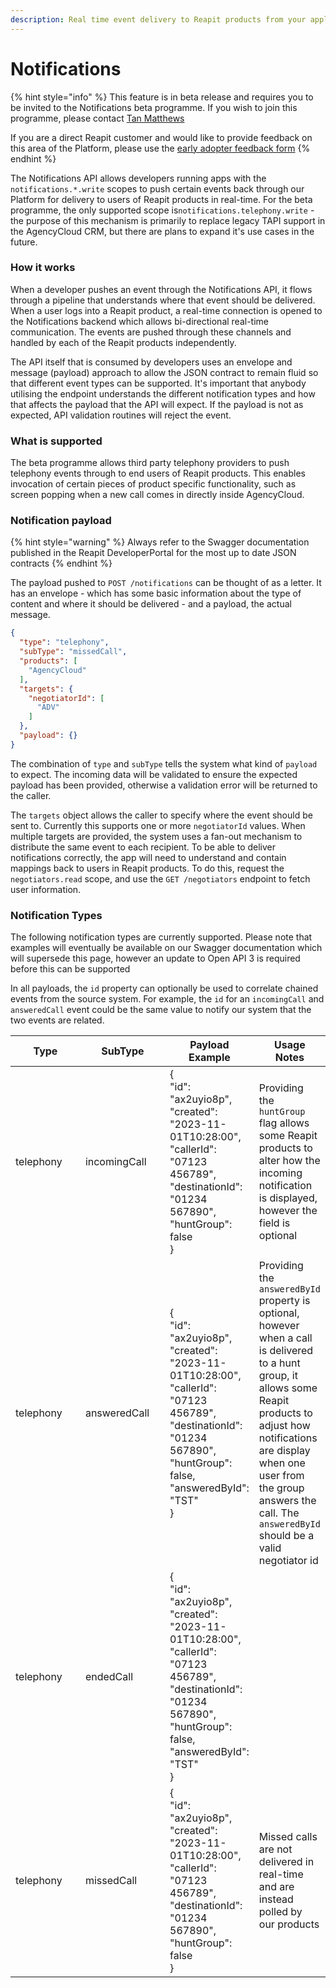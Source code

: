 ```yaml
---
description: Real time event delivery to Reapit products from your applications
---
```


# Notifications

{% hint style="info" %}
This feature is in beta release and requires you to be invited to the Notifications beta programme. If you wish to join this programme, please contact [Tan Matthews](mailto:tmatthews@reapit.com?subject=I%20would%20like%20to%20join%20the%20notifications%20beta%20programme)

If you are a direct Reapit customer and would like to provide feedback on this area of the Platform, please use the [early adopter feedback form](https://reapitsupport.refined.site/portal/1?createRequest=true\&portalId=1\&requestTypeId=116)
{% endhint %}

The Notifications API allows developers running apps with the `notifications.*.write` scopes to push certain events back through our Platform for delivery to users of Reapit products in real-time. For the beta programme, the only supported scope is`notifications.telephony.write` - the purpose of this mechanism is primarily to replace legacy TAPI support in the AgencyCloud CRM, but there are plans to expand it's use cases in the future.

### How it works

When a developer pushes an event through the Notifications API, it flows through a pipeline that understands where that event should be delivered. When a user logs into a Reapit product, a real-time connection is opened to the Notifications backend which allows bi-directional real-time communication. The events are pushed through these channels and handled by each of the Reapit products independently.

The API itself that is consumed by developers uses an envelope and message (payload) approach to allow the JSON contract to remain fluid so that different event types can be supported. It's important that anybody utilising the endpoint understands the different notification types and how that affects the payload that the API will expect. If the payload is not as expected, API validation routines will reject the event.

### What is supported

The beta programme allows third party telephony providers to push telephony events through to end users of Reapit products. This enables invocation of certain pieces of product specific functionality, such as screen popping when a new call comes in directly inside AgencyCloud.

### Notification payload

{% hint style="warning" %}
Always refer to the Swagger documentation published in the Reapit DeveloperPortal for the most up to date JSON contracts
{% endhint %}

The payload pushed to `POST /notifications` can be thought of as a letter. It has an envelope - which has some basic information about the type of content and where it should be delivered - and a payload, the actual message.

```json
{
  "type": "telephony",
  "subType": "missedCall",
  "products": [
    "AgencyCloud"
  ],
  "targets": {
    "negotiatorId": [
      "ADV"
    ]
  },
  "payload": {}
}
```

The combination of `type` and `subType` tells the system what kind of `payload` to expect.  The incoming data will be validated to ensure the expected payload has been provided, otherwise a validation error will be returned to the caller.

The `targets` object allows the caller to specify where the event should be sent to. Currently this supports one or more `negotiatorId` values. When multiple targets are provided, the system uses a fan-out mechanism to distribute the same event to each recipient. To be able to deliver notifications correctly, the app will need to understand and contain mappings back to users in Reapit products. To do this, request the `negotiators.read` scope, and use the `GET /negotiators` endpoint to fetch user information.

### Notification Types

The following notification types are currently supported. Please note that examples will eventually be available on our Swagger documentation which will supersede this page, however an update to Open API 3 is required before this can be supported

In all payloads, the `id` property can optionally be used to correlate chained events from the source system. For example, the `id` for an `incomingCall` and `answeredCall` event could be the same value to notify our system that the two events are related.

<table><thead><tr><th width="131">Type</th><th width="147">SubType</th><th>Payload Example</th><th>Usage Notes</th></tr></thead><tbody><tr><td>telephony</td><td>incomingCall</td><td>{ <br>    "id": "ax2uyio8p",<br>    "created": "2023-11-01T10:28:00",<br>    "callerId": "07123 456789", <br>    "destinationId": "01234 567890", <br>    "huntGroup": false <br>}</td><td>Providing the <code>huntGroup</code> flag allows some Reapit products to alter how the incoming notification is displayed, however the field is optional</td></tr><tr><td>telephony</td><td>answeredCall</td><td>{ <br>   "id": "ax2uyio8p", <br>   "created": "2023-11-01T10:28:00",<br>    "callerId": "07123 456789", <br>    "destinationId": "01234 567890", <br>    "huntGroup": false, <br>    "answeredById": "TST" <br>}</td><td>Providing the <code>answeredById</code> property is optional, however when a call is delivered to a hunt group, it allows some Reapit products to adjust how notifications are display when one user from the group answers the call. The <code>answeredById</code> should be a valid negotiator id</td></tr><tr><td>telephony</td><td>endedCall</td><td>{ <br>    "id": "ax2uyio8p", <br>    "created": "2023-11-01T10:28:00", <br>    "callerId": "07123 456789", <br>    "destinationId": "01234 567890", <br>    "huntGroup": false, <br>    "answeredById": "TST" <br>}</td><td></td></tr><tr><td>telephony</td><td>missedCall</td><td>{ <br>    "id": "ax2uyio8p", <br>    "created": "2023-11-01T10:28:00", <br>    "callerId": "07123 456789", <br>    "destinationId": "01234 567890", <br>    "huntGroup": false <br>}</td><td>Missed calls are not delivered in real-time and are instead polled by our products</td></tr></tbody></table>



